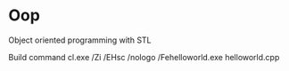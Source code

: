 # Oop
Object oriented programming with STL

Build command
cl.exe /Zi /EHsc /nologo /Fehelloworld.exe helloworld.cpp
